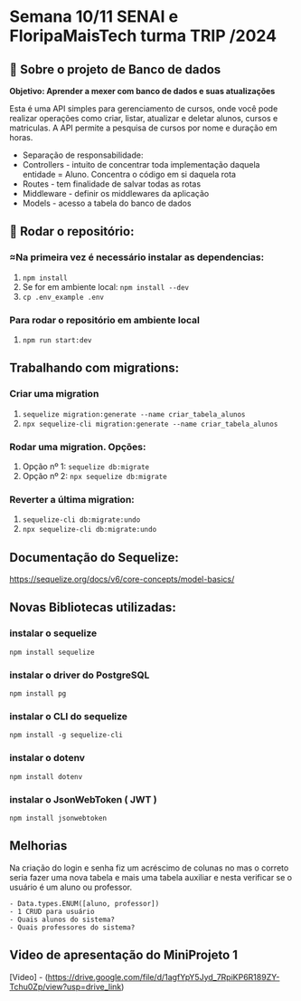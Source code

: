# Semana 10/11 SENAI e FloripaMaisTech turma TRIP /2024

## 🏦 Sobre o projeto de Banco de dados

**Objetivo: Aprender a mexer com banco de dados e suas atualizações**

  Esta é uma API simples para gerenciamento de cursos, onde você pode realizar operações como criar, listar, atualizar e deletar alunos, cursos e matriculas.
  A API permite a pesquisa de cursos por nome e duração em horas.

   - Separação de responsabilidade: 
  - Controllers - intuito de concentrar toda implementação daquela entidade = Aluno. Concentra o código em si daquela rota
  - Routes - tem finalidade de salvar todas as rotas
  - Middleware - definir os middlewares da aplicação
  - Models - acesso a tabela do banco de dados

## 🤖 Rodar o repositório:

### ≈Na primeira vez é necessário instalar as dependencias:

1. `npm install`
2. Se for em ambiente local: `npm install --dev`
3. `cp .env_example .env`

### Para rodar o repositório em ambiente local

1. `npm run start:dev`

## Trabalhando com migrations:

### Criar uma migration

1. `sequelize migration:generate --name criar_tabela_alunos`
2. `npx sequelize-cli migration:generate --name criar_tabela_alunos`

### Rodar uma migration. Opções:

1. Opção nº 1: `sequelize db:migrate`
2. Opção nº 2: `npx sequelize db:migrate`

### Reverter a última migration:

1. `sequelize-cli db:migrate:undo`
2. `npx sequelize-cli db:migrate:undo`

## Documentação do Sequelize:

https://sequelize.org/docs/v6/core-concepts/model-basics/

## Novas Bibliotecas utilizadas:

### instalar o sequelize

`npm install sequelize`

### instalar o driver do PostgreSQL

`npm install pg`

### instalar o CLI do sequelize

`npm install -g sequelize-cli`

### instalar o dotenv

`npm install dotenv`

### instalar o JsonWebToken ( JWT )

`npm install jsonwebtoken`


## Melhorias

Na criação do login e senha fiz um acréscimo de colunas no <aluno> mas o correto seria fazer uma nova tabela <usuario> e mais uma tabela auxiliar <permissao> e nesta verificar se o usuário é um aluno ou professor. 

    - Data.types.ENUM([aluno, professor])
    - 1 CRUD para usuário
    - Quais alunos do sistema?
    - Quais professores do sistema?


## Video de apresentação do MiniProjeto 1

[Video] - (https://drive.google.com/file/d/1agfYpY5Jyd_7RpiKP6R189ZY-Tchu0Zp/view?usp=drive_link)
